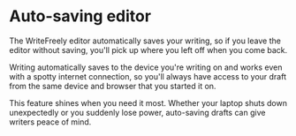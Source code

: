 # Auto-saving editor

The WriteFreely editor automatically saves your writing, so if you leave the editor without saving, you'll pick up where you left off when you come back.

Writing automatically saves to the device you're writing on and works even with a spotty internet connection, so you'll always have access to your draft from the same device and browser that you started it on.

This feature shines when you need it most. Whether your laptop shuts down unexpectedly or you suddenly lose power, auto-saving drafts can give writers peace of mind.
